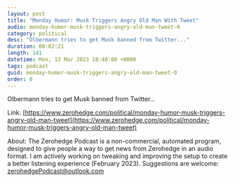 ```yaml
---
layout: post
title: "Monday Humor: Musk Triggers Angry Old Man With Tweet"
audio: monday-humor-musk-triggers-angry-old-man-tweet-0
category: political
desc: "Olbermann tries to get Musk banned from Twitter..."
duration: 00:02:21
length: 141
datetime: Mon, 13 Mar 2023 18:40:00 +0000
tags: podcast
guid: monday-humor-musk-triggers-angry-old-man-tweet-0
order: 0
---
```

Olbermann tries to get Musk banned from Twitter...

Link: [https://www.zerohedge.com/political/monday-humor-musk-triggers-angry-old-man-tweet](https://www.zerohedge.com/political/monday-humor-musk-triggers-angry-old-man-tweet)

About: The Zerohedge Podcast is a non-commercial, automated program, designed to give people a way to get news from Zerohedge in an audio format.  I am actively working on tweaking and improving the setup to create a better listening experience (February 2023).  Suggestions are welcome: [zerohedgePodcast@outlook.com](mailto:zerohedgePodcast@outlook.com)